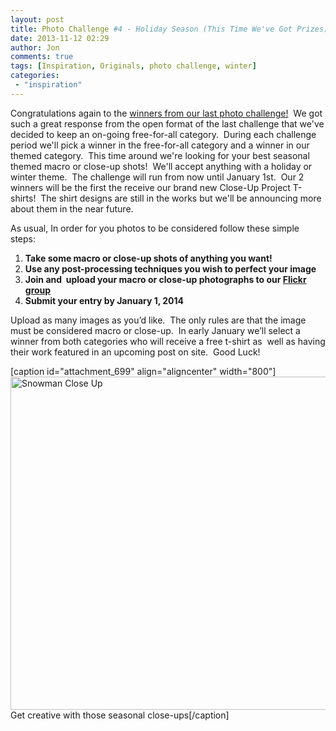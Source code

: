 ```yaml
---
layout: post
title: Photo Challenge #4 - Holiday Season (This Time We've Got Prizes)
date: 2013-11-12 02:29
author: Jon
comments: true
tags: [Inspiration, Originals, photo challenge, winter]
categories:
 - "inspiration"
---
```

Congratulations again to the <a title="Announcing the Winners of Photo Challenge 3" href="http://thecloseupproject.com/announcing-the-winners-of-photo-challenge-3/">winners from our last photo challenge!</a>  We got such a great response from the open format of the last challenge that we've decided to keep an on-going free-for-all category.  During each challenge period we'll pick a winner in the free-for-all category and a winner in our themed category.  This time around we're looking for your best seasonal themed macro or close-up shots!  We'll accept anything with a holiday or winter theme.  The challenge will run from now until January 1st.  Our 2 winners will be the first the receive our brand new Close-Up Project T-shirts!  The shirt designs are still in the works but we'll be announcing more about them in the near future.
<p id="aeaoofnhgocdbnbeljkmbjdmhbcokfdb-mousedown">As usual, In order for you photos to be considered follow these simple steps:</p>

<ol>
	<li><strong>Take some macro or close-up shots of anything you want!</strong></li>
	<li><strong>Use any post-processing techniques you wish to perfect your image</strong></li>
	<li><strong>Join and  upload your macro or close-up photographs to our <a href="http://www.flickr.com/groups/thecloseupproject/" target="_blank">Flickr group</a></strong></li>
	<li><strong>Submit your entry by January 1, 2014</strong></li>
</ol>
Upload as many images as you’d like.  The only rules are that the image must be considered macro or close-up.  In early January we’ll select a winner from both categories who will receive a free t-shirt as  well as having their work featured in an upcoming post on site.  Good Luck!

[caption id="attachment_699" align="aligncenter" width="800"]<a href="http://thecloseupproject.com/wp-content/uploads/2013/11/20121229-IMG_9085.jpg"><img class="size-full wp-image-699" alt="Snowman Close Up" src="http://thecloseupproject.com/wp-content/uploads/2013/11/20121229-IMG_9085.jpg" width="800" height="533" /></a> Get creative with those seasonal close-ups[/caption]
